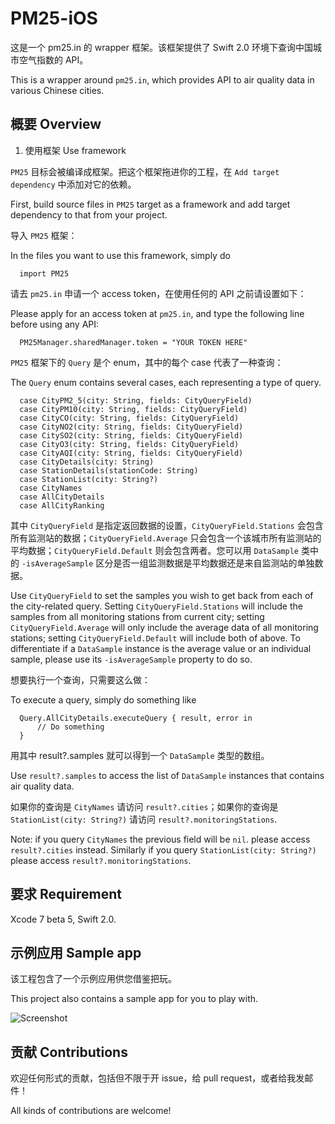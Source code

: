 # PM25-iOS

这是一个 pm25.in 的 wrapper 框架。该框架提供了 Swift 2.0 环境下查询中国城市空气指数的 API。

This is a wrapper around `pm25.in`, which provides API to air quality data in various Chinese cities.

## 概要 Overview

1. 使用框架 Use framework

  `PM25` 目标会被编译成框架。把这个框架拖进你的工程，在 `Add target dependency` 中添加对它的依赖。

  First, build source files in `PM25` target as a framework and add target dependency to that from your project.

  导入 `PM25` 框架：

  In the files you want to use this framework, simply do

      import PM25

  请去 `pm25.in` 申请一个 access token，在使用任何的 API 之前请设置如下：

  Please apply for an access token at `pm25.in`, and type the following line before using any API:

      PM25Manager.sharedManager.token = "YOUR TOKEN HERE"

  `PM25` 框架下的 `Query` 是个 enum，其中的每个 case 代表了一种查询：

  The `Query` enum contains several cases, each representing a type of query.

      case CityPM2_5(city: String, fields: CityQueryField)
      case CityPM10(city: String, fields: CityQueryField)
      case CityCO(city: String, fields: CityQueryField)
      case CityNO2(city: String, fields: CityQueryField)
      case CitySO2(city: String, fields: CityQueryField)
      case CityO3(city: String, fields: CityQueryField)
      case CityAQI(city: String, fields: CityQueryField)
      case CityDetails(city: String)
      case StationDetails(stationCode: String)
      case StationList(city: String?)
      case CityNames
      case AllCityDetails
      case AllCityRanking

  其中 `CityQueryField` 是指定返回数据的设置，`CityQueryField.Stations` 会包含所有监测站的数据；`CityQueryField.Average` 只会包含一个该城市所有监测站的平均数据；`CityQueryField.Default` 则会包含两者。您可以用 `DataSample` 类中的 `-isAverageSample` 区分是否一组监测数据是平均数据还是来自监测站的单独数据。

  Use `CityQueryField` to set the samples you wish to get back from each of the city-related query. Setting `CityQueryField.Stations` will include the samples from all monitoring stations from current city; setting `CityQueryField.Average` will only include the average data of all monitoring stations; setting `CityQueryField.Default` will include both of above. To differentiate if a `DataSample` instance is the average value or an individual sample, please use its `-isAverageSample` property to do so.

  想要执行一个查询，只需要这么做：

  To execute a query, simply do something like

      Query.AllCityDetails.executeQuery { result, error in
          // Do something
      }

  用其中 result?.samples 就可以得到一个 `DataSample` 类型的数组。

  Use `result?.samples` to access the list of `DataSample` instances that contains air quality data.

  如果你的查询是 `CityNames` 请访问 `result?.cities`；如果你的查询是 `StationList(city: String?)` 请访问 `result?.monitoringStations`.

  Note: if you query `CityNames` the previous field will be `nil`. please access `result?.cities` instead. Similarly if you query `StationList(city: String?)` please access `result?.monitoringStations`.

## 要求 Requirement

Xcode 7 beta 5, Swift 2.0.

## 示例应用 Sample app

该工程包含了一个示例应用供您借鉴把玩。

This project also contains a sample app for you to play with.

![Screenshot](https://raw.githubusercontent.com/DJBen/PM25-iOS/master/Images/PM25Screen.png?token=AB-3vczCW4q1bkP8M2svBJPSvy-XFl9-ks5V1msZwA%3D%3D)

## 贡献 Contributions

欢迎任何形式的贡献，包括但不限于开 issue，给 pull request，或者给我发邮件！

All kinds of contributions are welcome!
